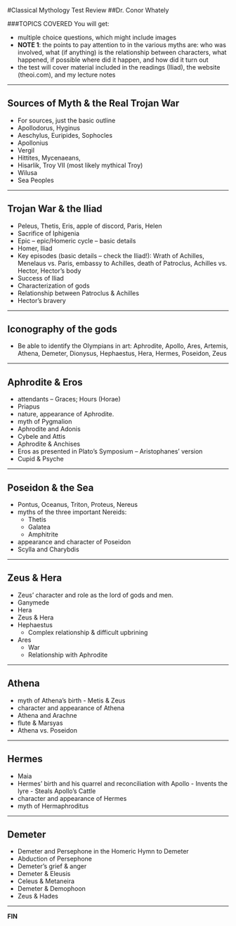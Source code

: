 #Classical Mythology Test Review
##Dr. Conor Whately

###TOPICS COVERED
You will get:
- multiple choice questions, which might include images
- **NOTE 1**: the points to pay attention to in the various myths are: who was involved, what (if anything) is the relationship between characters, what happened, if possible where did it happen, and how did it turn out
- the test will cover material included in the readings (Iliad), the website (theoi.com), and my lecture notes
---------------------------------------------

## Sources of Myth & the Real Trojan War
- For sources, just the basic outline
- Apollodorus, Hyginus
- Aeschylus, Euripides, Sophocles
- Apollonius
- Vergil
- Hittites, Mycenaeans,
- Hisarlik, Troy VII (most likely mythical Troy)
- Wilusa
- Sea Peoples
---------------------------------------------

## Trojan War & the Iliad
- Peleus, Thetis, Eris, apple of discord, Paris, Helen
- Sacrifice of Iphigenia
- Epic – epic/Homeric cycle – basic details
- Homer, Iliad
- Key episodes (basic details – check the Iliad!): Wrath of Achilles, Menelaus vs. Paris, embassy to Achilles, death of Patroclus, Achilles vs. Hector, Hector’s body
- Success of Iliad
- Characterization of gods
- Relationship between Patroclus & Achilles
- Hector’s bravery
---------------------------------------------

## Iconography of the gods
- Be able to identify the Olympians in art: Aphrodite, Apollo, Ares, Artemis, Athena, Demeter, Dionysus, Hephaestus, Hera, Hermes, Poseidon, Zeus
---------------------------------------------

## Aphrodite & Eros
- attendants – Graces; Hours (Horae)
- Priapus
- nature, appearance of Aphrodite.
- myth of Pygmalion
- Aphrodite and Adonis
- Cybele and Attis
- Aphrodite & Anchises
- Eros as presented in Plato’s Symposium – Aristophanes’ version
- Cupid & Psyche
---------------------------------------------

## Poseidon & the Sea
- Pontus, Oceanus, Triton, Proteus, Nereus
- myths of the three important Nereids:
	- Thetis
	- Galatea
	- Amphitrite
- appearance and character of Poseidon
- Scylla and Charybdis
---------------------------------------------

## Zeus & Hera
- Zeus’ character and role as the lord of gods and men.
- Ganymede
- Hera
- Zeus & Hera
- Hephaestus
	- Complex relationship & difficult upbrining
- Ares
	- War
	- Relationship with Aphrodite
---------------------------------------------

## Athena
- myth of Athena’s birth
        - Metis & Zeus
- character and appearance of Athena
- Athena and Arachne
- flute & Marsyas
- Athena vs. Poseidon
---------------------------------------------

## Hermes
- Maia
- Hermes’ birth and his quarrel and reconciliation with Apollo
        - Invents the lyre
        - Steals Apollo’s Cattle
- character and appearance of Hermes
- myth of Hermaphroditus
---------------------------------------------

## Demeter
- Demeter and Persephone in the Homeric Hymn to Demeter
- Abduction of Persephone
- Demeter’s grief & anger
- Demeter & Eleusis
- Celeus & Metaneira
- Demeter & Demophoon
- Zeus & Hades
---------------------------------------------

**FIN**
